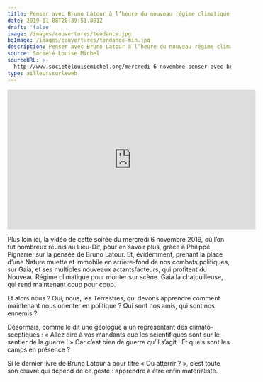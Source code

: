 ```yaml
---
title: Penser avec Bruno Latour à l’heure du nouveau régime climatique
date: 2019-11-08T20:39:51.891Z
draft: 'false'
image: /images/couvertures/tendance.jpg
bgImage: /images/couvertures/tendance-min.jpg
description: Penser avec Bruno Latour à l’heure du nouveau régime climatique
source: Société Louise Michel
sourceURL: >-
  http://www.societelouisemichel.org/mercredi-6-novembre-penser-avec-bruno-latour-a-lheure-du-nouveau-regime-climatique-par-philippe-pignarre/
type: ailleurssurleweb
---
```

<iframe width="560" height="315" src="https://www.youtube.com/embed/rEt4ZWOgsJo" frameborder="0" allow="accelerometer; autoplay; encrypted-media; gyroscope; picture-in-picture" allowfullscreen></iframe>

Plus loin ici, la vidéo de cette soirée du  mercredi 6 novembre 2019, où l’on fut nombreux réunis au Lieu-Dit, pour en savoir plus, grâce à Philippe Pignarre, sur la pensée de Bruno Latour. Et, évidemment, prenant la place d’une Nature muette et immobile en arrière-fond de nos combats politiques, sur Gaia, et ses multiples nouveaux actants/acteurs, qui profitent du Nouveau Régime climatique pour monter sur scène. Gaia la chatouilleuse, qui rend maintenant coup pour coup.



Et alors nous ? Oui, nous, les Terrestres, qui devons apprendre comment maintenant nous orienter en politique ? Qui sont nos amis, qui sont nos ennemis ?



Désormais, comme le dit une géologue à un représentant des climato-sceptiques : « Allez dire à vos mandants que les scientifiques sont sur le sentier de la guerre ! » Car c’est bien de guerre qu’il s’agit ! Et quels sont les camps en présence ?



Si le dernier livre de Bruno Latour a pour titre « Où atterrir ? », c’est toute son œuvre qui dépend de ce geste : apprendre à être enfin matérialiste.

